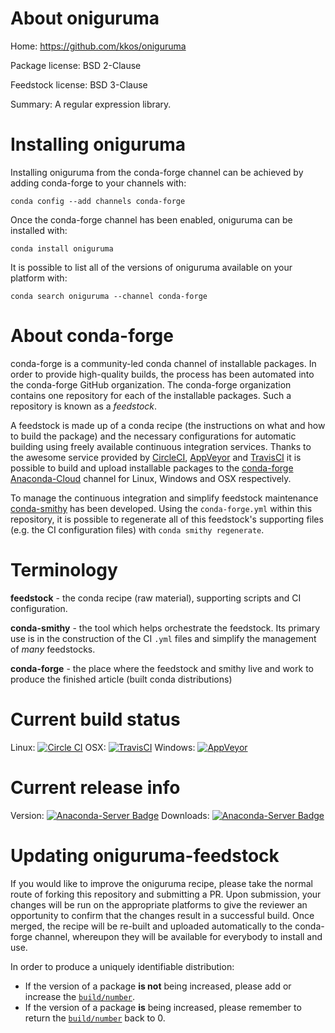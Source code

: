 About oniguruma
===============

Home: https://github.com/kkos/oniguruma

Package license: BSD 2-Clause

Feedstock license: BSD 3-Clause

Summary: A regular expression library.



Installing oniguruma
====================

Installing oniguruma from the conda-forge channel can be achieved by adding conda-forge to your channels with:

```
conda config --add channels conda-forge
```

Once the conda-forge channel has been enabled, oniguruma can be installed with:

```
conda install oniguruma
```

It is possible to list all of the versions of oniguruma available on your platform with:

```
conda search oniguruma --channel conda-forge
```


About conda-forge
=================

conda-forge is a community-led conda channel of installable packages.
In order to provide high-quality builds, the process has been automated into the
conda-forge GitHub organization. The conda-forge organization contains one repository
for each of the installable packages. Such a repository is known as a *feedstock*.

A feedstock is made up of a conda recipe (the instructions on what and how to build
the package) and the necessary configurations for automatic building using freely
available continuous integration services. Thanks to the awesome service provided by
[CircleCI](https://circleci.com/), [AppVeyor](http://www.appveyor.com/)
and [TravisCI](https://travis-ci.org/) it is possible to build and upload installable
packages to the [conda-forge](https://anaconda.org/conda-forge)
[Anaconda-Cloud](http://docs.anaconda.org/) channel for Linux, Windows and OSX respectively.

To manage the continuous integration and simplify feedstock maintenance
[conda-smithy](http://github.com/conda-forge/conda-smithy) has been developed.
Using the ``conda-forge.yml`` within this repository, it is possible to regenerate all of
this feedstock's supporting files (e.g. the CI configuration files) with ``conda smithy regenerate``.


Terminology
===========

**feedstock** - the conda recipe (raw material), supporting scripts and CI configuration.

**conda-smithy** - the tool which helps orchestrate the feedstock.
                   Its primary use is in the construction of the CI ``.yml`` files
                   and simplify the management of *many* feedstocks.

**conda-forge** - the place where the feedstock and smithy live and work to
                  produce the finished article (built conda distributions)

Current build status
====================

Linux: [![Circle CI](https://circleci.com/gh/conda-forge/oniguruma-feedstock.svg?style=svg)](https://circleci.com/gh/conda-forge/oniguruma-feedstock)
OSX: [![TravisCI](https://travis-ci.org/conda-forge/oniguruma-feedstock.svg?branch=master)](https://travis-ci.org/conda-forge/oniguruma-feedstock)
Windows: [![AppVeyor](https://ci.appveyor.com/api/projects/status/github/conda-forge/oniguruma-feedstock?svg=True)](https://ci.appveyor.com/project/conda-forge/oniguruma-feedstock/branch/master)

Current release info
====================
Version: [![Anaconda-Server Badge](https://anaconda.org/conda-forge/oniguruma/badges/version.svg)](https://anaconda.org/conda-forge/oniguruma)
Downloads: [![Anaconda-Server Badge](https://anaconda.org/conda-forge/oniguruma/badges/downloads.svg)](https://anaconda.org/conda-forge/oniguruma)


Updating oniguruma-feedstock
============================

If you would like to improve the oniguruma recipe, please take the normal
route of forking this repository and submitting a PR. Upon submission, your changes will
be run on the appropriate platforms to give the reviewer an opportunity to confirm that the
changes result in a successful build. Once merged, the recipe will be re-built and uploaded
automatically to the conda-forge channel, whereupon they will be available for everybody to
install and use.

In order to produce a uniquely identifiable distribution:
 * If the version of a package **is not** being increased, please add or increase
   the [``build/number``](http://conda.pydata.org/docs/building/meta-yaml.html#build-number-and-string).
 * If the version of a package **is** being increased, please remember to return
   the [``build/number``](http://conda.pydata.org/docs/building/meta-yaml.html#build-number-and-string)
   back to 0.
